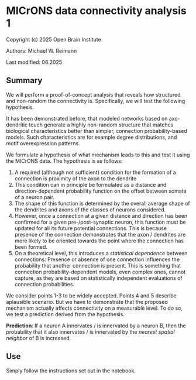 # MICrONS data connectivity analysis 1
Copyright (c) 2025 Open Brain Institute

Authors: Michael W. Reimann

Last modified: 06.2025

## Summary
We will perform a proof-of-concept analysis that reveals how structured and non-random the connectivity is. Specifically, we will test the following hypothesis.

It has been demonstrated before, that modeled networks based on axo-dendritic touch generate a highly non-random structure that matches biological characteristics better than simpler, connection probability-based models. Such characteristics are for example degree distributions, and motif overexpression patterns.

We formulate a hypothesis of what mechanism leads to this and test it using the MICrONS data. The hypothesis is as follows:

  1. A required (although not sufficient) condition for the formation of a connection is proximity of the axon to the dendrite
  2. This condition can in principle be formulated as a distance and direction-dependent probability function on the offset between somata of a neuron pair. 
  3. The shape of this function is determined by the overall average shape of the dendrites and axons of the classes of neurons considered.
  4. However, once a connection at a given distance and direction has been confirmed for a given pre-/post-synaptic neuron, this function must be updated for all its future potential connections. This is because presence of the connection demonstrates that the axon / dendrites are more likely to be oriented towards the point where the connection has been formed.
  5. On a theoretical level, this introduces a _statistical dependence_ between connections: Presence or absence of one connection influences the probability that another connection is present. This is something that connection probability-dependent models, even complex ones, cannot capture, as they are based on statistically independent evaluations of connection probabilities.

We consider points 1-3 to be widely accepted. Points 4 and 5 describe aplausible scenario. But we have to demonstrate that the proposed mechanism actually affects connectivity on a measurable level. To do so, we test a prediction derived from the hypothesis.

**Prediction**: If a neuron A innervates / is innervated by a neuron B, then the probability that it also innervates / is innervated by the _nearest spatial neighbor_ of B is increased.

## Use
Simply follow the instructions set out in the notebook.
